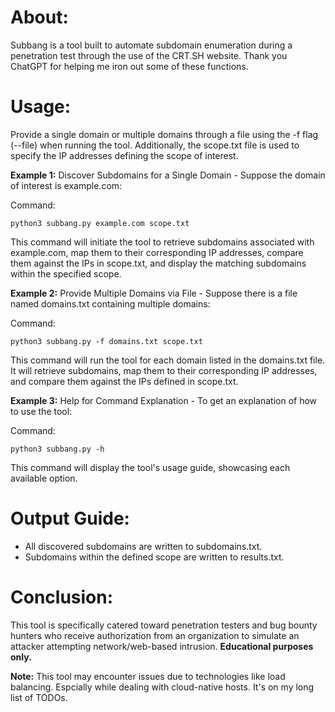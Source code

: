 # About:
Subbang is a tool built to automate subdomain enumeration during a penetration test through the use of the CRT.SH website. Thank you ChatGPT for helping me iron out some of these functions.

# Usage:
Provide a single domain or multiple domains through a file using the -f flag (--file) when running the tool.
Additionally, the scope.txt file is used to specify the IP addresses defining the scope of interest.

**Example 1:** Discover Subdomains for a Single Domain
\- Suppose the domain of interest is example.com:

Command:

```python3 subbang.py example.com scope.txt```

This command will initiate the tool to retrieve subdomains associated with example.com, map them to their corresponding IP addresses, compare them against the IPs in scope.txt, and display the matching subdomains within the specified scope.

**Example 2:** Provide Multiple Domains via File
\- Suppose there is a file named domains.txt containing multiple domains:

Command:

```python3 subbang.py -f domains.txt scope.txt```

This command will run the tool for each domain listed in the domains.txt file. It will retrieve subdomains, map them to their corresponding IP addresses, and compare them against the IPs defined in scope.txt.

**Example 3:** Help for Command Explanation
\- To get an explanation of how to use the tool:

Command:

```python3 subbang.py -h```

This command will display the tool's usage guide, showcasing each available option.

# Output Guide:
* All discovered subdomains are written to subdomains.txt.
* Subdomains within the defined scope are written to results.txt.

# Conclusion:
This tool is specifically catered toward penetration testers and bug bounty hunters who receive authorization from an organization to simulate an attacker attempting network/web-based intrusion.
**Educational purposes only.**

**Note:** This tool may encounter issues due to technologies like load balancing. Espcially while dealing with cloud-native hosts. It's on my long list of TODOs.
